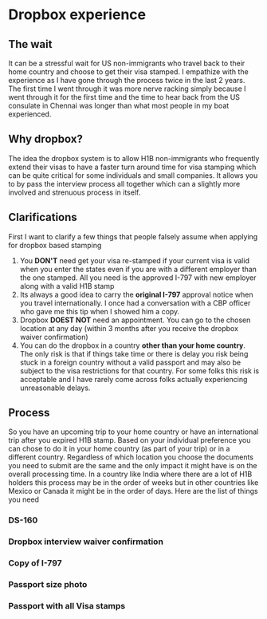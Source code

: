 Dropbox experience
==================
The wait
-------------------
It can be a stressful wait for US non-immigrants who travel back to their home country and choose to get their visa stamped. I empathize with the experience as I have gone through the process twice in the last 2 years. The first time I went through it was more nerve racking simply because I went through it for the first time and the time to hear back from the US consulate in Chennai was longer than what most people in my boat experienced.

Why dropbox?
-------------
The idea the dropbox system is to allow H1B non-immigrants who frequently extend their visas to have a faster turn around time for visa stamping which can be quite critical for some individuals and small companies. It allows you to by pass the interview process all together which can a slightly more involved and strenuous process in itself.

Clarifications
--------------
First I want to clarify a few things that people falsely assume when applying for dropbox based stamping
1. You **DON'T** need get your visa re-stamped if your current visa is valid when you enter the states even if you are with a different employer than the one stamped. All you need is the approved I-797 with new employer along with a valid H1B stamp
2. Its always a good idea to carry the **original I-797** approval notice when you travel internationally. I once had a conversation with a CBP officer who gave me this tip when I showed him a copy.
3. Dropbox **DOEST NOT** need an appointment. You can go to the chosen location at any day (within 3 months after you receive the dropbox waiver confirmation)
4. You can do the dropbox in a country **other than your home country**. The only risk is that if things take time or there is delay you risk being stuck in a foreign country without a valid passport and may also be subject to the visa restrictions for that country. For some folks this risk is acceptable and I have rarely come across folks actually experiencing unreasonable delays.

Process
-------
So you have an upcoming trip to your home country or have an international trip after you expired H1B stamp. Based on your individual preference you can chose to do it in your home country (as part of your trip) or in a different country. Regardless of which location you choose the documents you need to submit are the same and the only impact it might have is on the overall processing time. In a country like India where there are a lot of H1B holders this process may be in the order of weeks but in other countries like Mexico or Canada it might be in the order of days.
Here are the list of things you need
### DS-160
### Dropbox interview waiver confirmation
### Copy of I-797
### Passport size photo
### Passport with all Visa stamps
